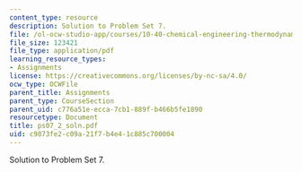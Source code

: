 ```yaml
---
content_type: resource
description: Solution to Problem Set 7.
file: /ol-ocw-studio-app/courses/10-40-chemical-engineering-thermodynamics-fall-2003/c9873fe2c09a21f7b4e41c885c700004_ps07_2_soln.pdf
file_size: 123421
file_type: application/pdf
learning_resource_types:
- Assignments
license: https://creativecommons.org/licenses/by-nc-sa/4.0/
ocw_type: OCWFile
parent_title: Assignments
parent_type: CourseSection
parent_uid: c776a51e-ecca-7cb1-889f-b466b5fe1890
resourcetype: Document
title: ps07_2_soln.pdf
uid: c9873fe2-c09a-21f7-b4e4-1c885c700004
---
```

Solution to Problem Set 7.
